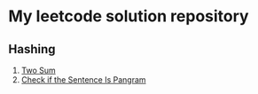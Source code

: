 
# My leetcode solution repository 

## Hashing
1. [Two Sum](python/Two_Sum.py)
1832. [Check if the Sentence Is Pangram](python/Check_if_the_Sentence_Is_Pangram.py)

